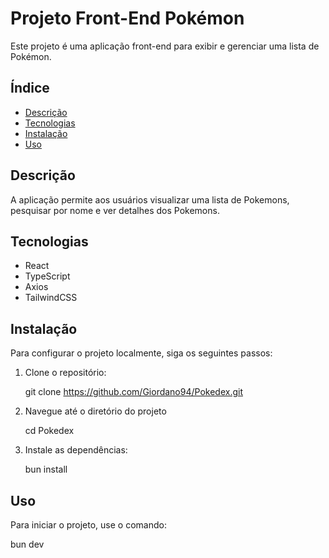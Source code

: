 # Projeto Front-End Pokémon

Este projeto é uma aplicação front-end para exibir e gerenciar uma lista de Pokémon.

## Índice

- [Descrição](#descrição)
- [Tecnologias](#tecnologias)
- [Instalação](#instalação)
- [Uso](#uso)


## Descrição

A aplicação permite aos usuários visualizar uma lista de Pokemons, pesquisar por nome e ver detalhes dos Pokemons.

## Tecnologias

- React
- TypeScript
- Axios
- TailwindCSS

## Instalação

Para configurar o projeto localmente, siga os seguintes passos:

1. Clone o repositório:
   
   git clone https://github.com/Giordano94/Pokedex.git
  

2. Navegue até o diretório do projeto
   
   cd Pokedex

3. Instale as dependências:
   
   bun install

## Uso

   Para iniciar o projeto, use o comando:

   bun dev 




   

